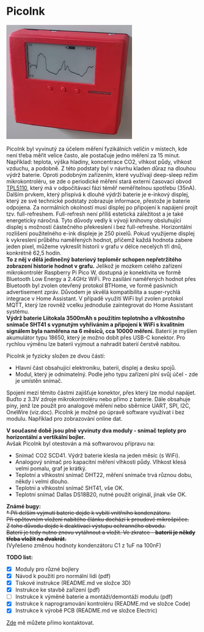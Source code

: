# PicoInk 

![overview](./Doc/picts/overview.png)

PicoInk byl vyvinutý za účelem měření fyzikálních veličin v místech, kde není třeba měřit velice často, ale postačuje jedno měření za 15 minut. Například: teplota, výška hladiny, koncentrace CO2, vlhkost půdy, vlhkost vzduchu, a podobně. Z této podstaty byl v návrhu kladen důraz na dlouhou výdrž baterie. 
Oproti podobným zařízením, které využívají deep-sleep režim mikrokontroléru, se zde o periodické měření stará externí časovací obvod [TPL5110](https://www.ti.com/lit/ds/symlink/tpl5110.pdf), který má v odpočítávací fázi téměř neměřitelnou spotřebu (35nA). 
Dalším prvkem, který přispívá k dlouhé výdrži baterie je e-inkový displej, který ze své technické podstaty zobrazuje informace, přestože je baterie odpojena. Za normálních okolností musí displej po připojení k napájení projít tzv. full-refreshem. Full-refresh není příliš estetická záležitost a je také energeticky náročná. Tyto důvody vedly k vývoji knihovny obsluhující displej s možností částečného překreslení i bez full-refreshe.
Horizontální rozlišení použitelného e-ink displeje je 250 pixelů. Pokud využijeme displej k vykreslení průběhu naměřených hodnot, přičemž každá hodnota zabere jeden pixel, můžeme vykreslit historii v grafu v délce necelých tří dnů, konkrétně 62,5 hodin.\
**To z něj v dělá jedinečný bateriový teploměr schopen nepřetržitého zobrazení historie hodnot v grafu.**
Jelikož je mozkem celého zařízení mikrokontrolér Raspberry Pi Pico W, dostupná je konektivita ve formě Bluetooth Low Energy a 2.4GHz WiFi. 
Pro zasílání naměřených hodnot přes Bluetooth byl zvolen otevřený protokol BTHome, ve formě pasivních advertisement zpráv. Důvodem je skvělá kompatibilita a super-rychlá integrace v Home Assistant.
V případě využití WiFi byl zvolen protokol MQTT, který lze rovněž vcelku jednoduše zaintegrovat do Home Assistant systému.\
**Výdrž baterie Liitokala 3500mAh s použitím teplotního a vlhkostního snímače SHT41 s vypnutým vyhříváním a připojení k WiFi s kvalitním signálem byla naměřena na 6 měsíců, cca 10000 měření.**
Baterií je myšlen akumulátor typu 18650, který je možno dobít přes USB-C konektor.
Pro rychlou výměnu lze baterii vyjmout a nahradit baterií čerstvě nabitou.

PicoInk je fyzicky složen ze dvou částí:
* Hlavní část obsahující elektroniku, baterii, displej a desku spojů.
* Modul, který je odnímatelný. Podle jeho typu zařízení plní svůj účel - zde je umístěn snímač.

Spojení mezi těmito částmi zajišťuje konektor, přes který lze modul napájet. Buďto z 3.3V zdroje mikrokontroléru nebo přímo z baterie. 
Dále obsahuje piny, jenž lze použít pro analogové měření nebo sběrnice UART, SPI, I2C, OneWire (viz.doc).
PicoInk je možné po úpravě software využívat i bez modulu. Například pro zobrazování online dat.

**V současné době jsou plně vyvinuty dva moduly - snímač teploty pro horizontální a vertikální bojler.**\
Avšak PicoInk byl otestován a má softwarovou přípravu na: 
* Snímač CO2 SCD41. Výdrž baterie klesla na jeden měsíc (s WiFi).
* Analogový snímač pro kapacitní měření vlhkosti půdy. Vlhkost klesá velmi pomalu, graf je krátký.
* Teplotní a vlhkostní snímač DHT22, měření snímače trvá různou dobu, někdy i velmi dlouho.
* Teplotní a vlhkostní snímač SHT41, vše OK.
* Teplotní snímač Dallas DS18B20, nutné použít originál, jinak vše OK.

**Známé bugy:**\
~~* Při delším vyjmutí baterie dojde k vybití vnitřního kondenzátoru. \
Při opětovném vložení nabitého článku dochází k proudové mikrošpičce. \
Z toho důvodu dojde k deaktivaci výstupu ochranného obvodu. \
Baterii je tedy nutno znovu vytáhnout a vložit. Ve zkratce - **baterii je někdy třeba vložit na dvakrát.**~~\
(Vyřešeno změnou hodnoty kondenzátoru C1 z 1uF na 100nF)

**TODO list:**
- [x] Moduly pro různé bojlery
- [x] Návod k použití pro normální lidi (pdf)
- [x] Tiskové instrukce (README.md ve složce 3D)
- [x] Instrukce ke stavbě zařízení (pdf)
- [ ] Instrukce k výměně baterie a montáži/demontáži modulu (pdf)
- [x] Instrukce k naprogramování kontroléru (README.md ve složce Code)
- [x] Instrukce k výrobě PCB (README.md ve složce Electric)

[Zde](https://www.facebook.com/profile.php?id=61566121148711) mě můžete přímo kontaktovat.
